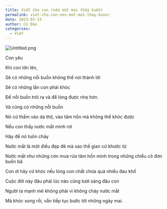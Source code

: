 ```yaml
---
title: Viết cho con (nếu một mai thấy buồn)
permalink: viet-cho-con-neu-mot-mai-thay-buon/
date: 2023-07-15
author: Cô Đào
categories:
  - Viết
---
```


![Untitled.png](/images/6c1d074a-e1e5-4ca5-ba1a-0002e8275bda/Untitled.png)


Con yêu


Khi con lớn lên,


Sẽ có những nỗi buồn không thể nói thành lời


Sẽ có những lần con phải khóc


Để nỗi buồn trôi ra và để lòng được nhẹ hơn.


Và cũng có những nỗi buồn


Nó cứ thấm vào da thịt, vào tâm hồn mà không thể khóc được


Nếu con thấy nước mắt mình rơi


Hãy để nó tuôn chảy


Nước mắt là một điều đẹp đẽ mà sao thế gian cứ khước từ


Nước mắt như những cơn mưa rửa tâm hồn mình trong những chiều cô đơn buồn bã


Con ơi hãy cứ khóc nếu lòng con chất chứa quá nhiều đau khổ


Cuộc đời này đâu phải lúc nào cũng tươi sáng đâu con


Người ta mạnh mẽ không phải vì không chảy nước mắt


Mà khóc xong rồi, vẫn tiếp tục bước tới những ngày mai.

